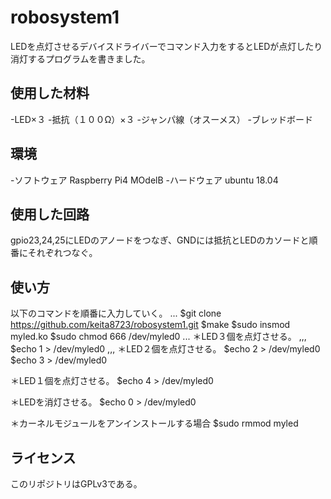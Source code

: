# robosystem1

LEDを点灯させるデバイスドライバーでコマンド入力をするとLEDが点灯したり消灯するプログラムを書きました。

## 使用した材料
-LED×３
-抵抗（１００Ω）×３
-ジャンパ線（オスーメス）
-ブレッドボード

## 環境
-ソフトウェア
Raspberry Pi4 MOdelB
-ハードウェア
ubuntu 18.04

## 使用した回路
gpio23,24,25にLEDのアノードをつなぎ、GNDには抵抗とLEDのカソードと順番にそれぞれつなぐ。

## 使い方
以下のコマンドを順番に入力していく。
...
$git clone https://github.com/keita8723/robosystem1.git
$make
$sudo insmod myled.ko
$sudo chmod 666 /dev/myled0
...
＊LED３個を点灯させる。
,,,
$echo 1 > /dev/myled0 
,,,
＊LED２個を点灯させる。
$echo 2 > /dev/myled0 
$echo 3 > /dev/myled0 

＊LED１個を点灯させる。
$echo 4 > /dev/myled0 

＊LEDを消灯させる。
$echo 0 > /dev/myled0 

＊カーネルモジュールをアンインストールする場合
$sudo rmmod myled

## ライセンス
このリポジトリはGPLv3である。

